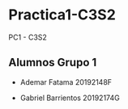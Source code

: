 # Practica1-C3S2
PC1 - C3S2

## Alumnos Grupo 1

- Ademar Fatama 20192148F

- Gabriel Barrientos 20192174G
